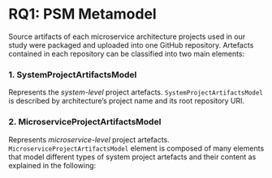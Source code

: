 # RQ1: PSM Metamodel

Source artifacts of each microservice architecture projects used in our study were packaged and uploaded into one GitHub repository. Artefacts contained in each repository can be classified into two main elements:

### 1. SystemProjectArtifactsModel

Represents the *system-level* project artefacts. `SystemProjectArtifactsModel` is described by architecture’s project name and its root repository URI.

### 2. MicroserviceProjectArtifactsModel

Represents *microservice-level* project artefacts.  `MicroserviceProjectArtifactsModel` element is composed of many elements that model different types of system project artefacts and their content as explained in the following:
